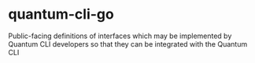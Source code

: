 # quantum-cli-go
Public-facing definitions of interfaces which may be implemented by Quantum CLI developers so that they can be integrated with the Quantum CLI
